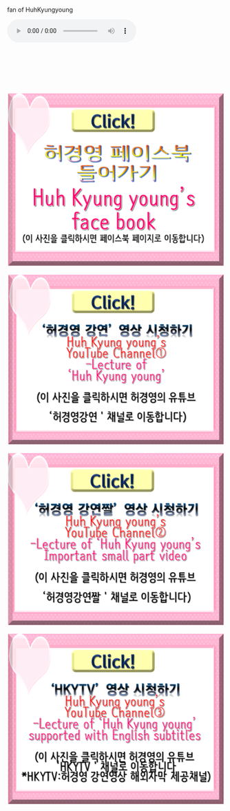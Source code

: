 # 
fan of HuhKyungyoung
<html>

<body>

  <audio src="m-flo_Miss You.mp3" controls autoplay></audio>

<body background="허경영사이트배경수정.png">
<br><br><br><br><br>

<a href="https://ko-kr.facebook.com/unhky/" target="_blank"><img src="허경영페이스북클릭.png"></a>

<a href="https://www.youtube.com/channel/UCg3wU-Y3Aq8-0UAqYjXMCnw" target="_blank"><img src="허경영강연클릭.png"></a>

<a href="https://www.youtube.com/channel/UCA7LZMILVfSYGwHU7Cj3g6Q" target="_blank"><img src="허경영강연짤클릭.png"></a>

<a href="https://www.youtube.com/channel/UCy3eNixQgJld165YDfRDRZg" target="_blank"><img src="HKYTV클릭.png"></a>

</body>
